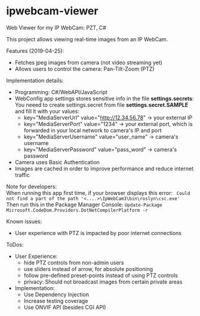 # ipwebcam-viewer
Web Viewer for my IP WebCam: PZT, C#

This project allows viewing real-time images from an IP WebCam.

Features (2019-04-25):
- Fetches jpeg images from camera (not video streaming yet)
- Allows users to control the camera: Pan-Tilt-Zoom (PTZ)

Implementation details:
- Programming: C#/WebAPI/JavaScript
- WebConfig app settings stores sensitive info in the file **settings.secrets**:
  You neeed to create settings.secret from file **settings.secret.SAMPLE** and fill it with your values:
    - key="MediaServerUrl" value="http://12.34.56.78" -> your external IP
    - key="MediaServerPort" value="1234" -> your external port, which is forwarded in your local network to camera's IP and port
    - key="MediaServerUsername" value="user_name" -> camera's username
    - key="MediaServerPassword" value="pass_word" -> camera's password
- Camera uses Basic Authentication
- Images are cached in order to improve performance and reduce internet traffic

Note for developers:  
When running this app first time, if your browser displays this error:
``
Could not find a part of the path '<....>\IpWebCam3\bin\roslyn\csc.exe'``<br/>
Then run this in the Package Manager Console:
``
Update-Package Microsoft.CodeDom.Providers.DotNetCompilerPlatform -r
``

Known issues:
- User experience with PTZ is impacted by poor internet connections
  
ToDos:
- User Experience:
  - hide PTZ controls from non-admin users
  - use sliders instead of arrow, for absolute positioning
  - follow pre-defined preset-points instead of using PTZ controls
  - privacy: Should not broadcast images from certain private areas
- Implementation:
  - Use Dependency Injection
  - Increase testing coverage
  - Use ONVIF API (besides CGI API)
